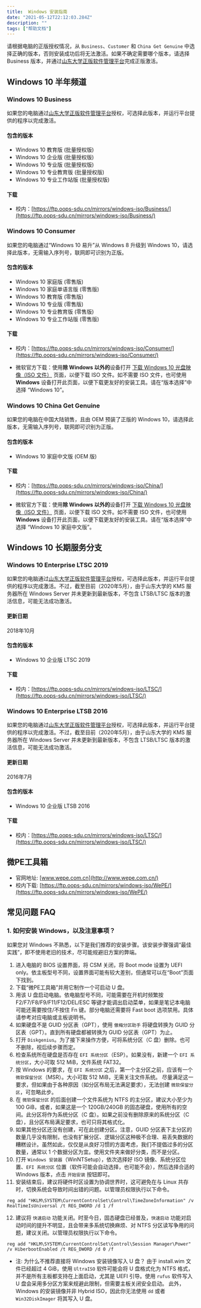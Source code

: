 ```yaml
---
title:  Windows 安装指南
date: "2021-05-12T22:12:03.284Z"
description: ""
tags: ["帮助文档"]
---
```

请根据电脑的正版授权情况，从 `Business`、`Customer` 和 `China Get Genuine` 中选择正确的版本，否则安装成功后将无法激活。如果不确定需要哪个版本，请选择 Business 版本，并通过[山东大学正版软件管理平台](http://softms.sdu.edu.cn)完成正版激活。

## Windows 10 半年频道

### Windows 10 Business

如果您的电脑通过[山东大学正版软件管理平台](http://softms.sdu.edu.cn)授权，可选择此版本，并运行平台提供的程序以完成激活。

#### 包含的版本
- Windows 10 教育版 (批量授权版)
- Windows 10 企业版 (批量授权版)
- Windows 10 专业版 (批量授权版)
- Windows 10 专业教育版 (批量授权版)
- Windows 10 专业工作站版 (批量授权版)

#### 下载
- 校内：[https://ftp.oops-sdu.cn/mirrors/windows-iso/Business/](https://ftp.oops-sdu.cn/mirrors/windows-iso/Business/)


### Windows 10 Consumer

如果您的电脑通过“Windows 10 易升”从 Windows 8 升级到 Windows 10，请选择此版本，无需输入序列号，联网即可识别为正版。

#### 包含的版本
- Windows 10 家庭版 (零售版)
- Windows 10 家庭单语言版 (零售版)
- Windows 10 教育版 (零售版)
- Windows 10 专业版 (零售版)
- Windows 10 专业教育版 (零售版)
- Windows 10 专业工作站版 (零售版)

#### 下载
- 校内：[https://ftp.oops-sdu.cn/mirrors/windows-iso/Consumer/](https://ftp.oops-sdu.cn/mirrors/windows-iso/Consumer/)

- 微软官方下载：使用**除 Windows 以外的**设备打开 [下载 Windows 10 光盘映像（ISO 文件）](https://www.microsoft.com/zh-cn/software-download/windows10ISO/) 页面，以便下载 ISO 文件。如不需要 ISO 文件，也可使用 **Windows** 设备打开此页面，以便下载更友好的安装工具。请在“版本选择”中选择 “Windows 10”。

### Windows 10 China Get Genuine

如果您的电脑在中国大陆销售，且由 OEM 预装了正版的 Windows 10，请选择此版本，无需输入序列号，联网即可识别为正版。

#### 包含的版本
- Windows 10 家庭中文版 (OEM 版)

#### 下载
- 校内：[https://ftp.oops-sdu.cn/mirrors/windows-iso/China/](https://ftp.oops-sdu.cn/mirrors/windows-iso/China/)

- 微软官方下载：使用**除 Windows 以外的**设备打开 [下载 Windows 10 光盘映像（ISO 文件）](https://www.microsoft.com/zh-cn/software-download/windows10ISO/) 页面，以便下载 ISO 文件。如不需要 ISO 文件，也可使用 **Windows** 设备打开此页面，以便下载更友好的安装工具。请在“版本选择”中选择 “Windows 10 家庭中文版”。


## Windows 10 长期服务分支

### Windows 10 Enterprise LTSC 2019

如果您的电脑通过[山东大学正版软件管理平台](http://softms.sdu.edu.cn)授权，可选择此版本，并运行平台提供的程序以完成激活。不过，截至目前（2020年5月），由于山东大学的 KMS 服务器所在 Windows Server 并未更新到最新版本，不包含 LTSB/LTSC 版本的激活信息，可能无法成功激活。

#### 更新日期
2018年10月

#### 包含的版本
- Windows 10 企业版 LTSC 2019

#### 下载
- 校内：[https://ftp.oops-sdu.cn/mirrors/windows-iso/LTSC/](https://ftp.oops-sdu.cn/mirrors/windows-iso/LTSC/)

### Windows 10 Enterprise LTSB 2016

如果您的电脑通过[山东大学正版软件管理平台](http://softms.sdu.edu.cn)授权，可选择此版本，并运行平台提供的程序以完成激活。不过，截至目前（2020年5月），由于山东大学的 KMS 服务器所在 Windows Server 并未更新到最新版本，不包含 LTSB/LTSC 版本的激活信息，可能无法成功激活。

#### 更新日期
2016年7月

#### 包含的版本
- Windows 10 企业版 LTSB 2016

#### 下载
- 校内：[https://ftp.oops-sdu.cn/mirrors/windows-iso/LTSC/](https://ftp.oops-sdu.cn/mirrors/windows-iso/LTSC/)

## 微PE工具箱
- 官网地址: [www.wepe.com.cn](http://www.wepe.com.cn/)
- 校内下载: [https://ftp.oops-sdu.cn/mirrors/windows-iso/WePE/](https://ftp.oops-sdu.cn/mirrors/windows-iso/WePE/) 

## 常见问题 FAQ
### <a name="faq-how-to-install"></a>1. 如何安装 Windows，以及注意事项？
如果您对 Windows 不熟悉，以下是我们推荐的安装步骤。该安装步骤强调“最佳实践”，即不使用老旧的技术，尽可能规避旧方案的弊端。
1. 进入电脑的 BIOS 设置界面，将 CSM 关闭，将 Boot mode 设置为 UEFI only。依主板型号不同，设置界面可能有较大差别，但通常可以在“Boot”页面下找到。
2. 下载“微PE工具箱”并用它制作一个可启动 U 盘。
3. 用该 U 盘启动电脑。依电脑型号不同，可能需要在开机时频繁按 F2/F7/F8/F9/F11/F12/DEL/ESC 等键才能调出启动菜单，如果是笔记本电脑可能还需要按住/不按住 Fn 键。部分电脑还需要将 Fast boot 选项禁用。具体请参考对应电脑或主板说明书。
4. 如果硬盘不是 GUID 分区表（GPT），使用 `傲梅分区助手` 将硬盘转换为 GUID 分区表（GPT）。直到所有硬盘都被转换为 GUID 分区表（GPT）为止。
5. 打开 `Diskgenius`。为了接下来操作方便，可将系统分区（C 盘）删除。也可不删除，视后续步骤而定。
6. 检查系统所在硬盘是否存在 `EFI 系统分区`（ESP）。如果没有，新建一个 `EFI 系统分区`，大小可取 512 MiB，文件系统 FAT32。
7. 按 Windows 的要求，在 `EFI 系统分区` 之后，第一个主分区之前，应该有一个 `微软保留分区`（MSR）。大小可取 512 MiB，无需关注文件系统。
    尽量满足这一要求，但如果由于各种原因（如分区布局无法满足要求），无法创建 `微软保留分区`，可忽略此步。
8. 在 `微软保留分区` 的后面创建一个文件系统为 NTFS 的主分区，建议大小至少为 100 GiB，或者，如果这是一个 120GB/240GB 的固态硬盘，使用所有的空间。此分区将作为系统分区（C 盘）。如果之前没有删除原来的系统分区（C 盘），且分区布局满足要求，也可只将其格式化。
9. 如果其他分区还没有创建，可在此创建分区。注意，GUID 分区表下主分区的数量几乎没有限制，也没有扩展分区、逻辑分区这种极不合理、易丢失数据的糟糕设计。虽然如此，仅仅是从良好习惯的方面考虑，我们不提倡过多的分区数量，通常以 1 个数据分区为宜。使用文件夹来做好分类，而不是分区。
10. 打开 `Windows 安装器`（WinNTSetup），依次选择好 ISO 镜像、系统分区位置、`EFI 系统分区` 位置（软件可能会自动选择，也可能不会），然后选择合适的 Windows 版本，点击 `开始安装` 按钮即可。
11. 安装结束后，建议将硬件时区设置为协调世界时，这可避免在与 Linux 共存时，切换系统会导致时间出错的问题。以管理员权限执行以下命令。
```shell
reg add "HKLM\SYSTEM\CurrentControlSet\Control\TimeZoneInformation" /v RealTimeIsUniversal /t REG_DWORD /d 1 /f
```
12. 建议将 `快速启动` 功能关闭。时至今日，固态硬盘已经普及，`快速启动` 功能对启动时间的提升不明显，且会带来多系统切换麻烦、对 NTFS 分区读写争用的问题，建议关闭。以管理员权限执行以下命令。
```shell
reg add "HKLM\SYSTEM\CurrentControlSet\Control\Session Manager\Power" /v HiberbootEnabled /t REG_DWORD /d 0 /f
```

- 注: 为什么不推荐直接将 Windows 安装镜像写入 U 盘？
  由于 install.wim 文件已经超过 4 GiB，使用 `UltraISO` 软件可能会将 U 盘格式化为 NTFS 格式，并不是所有主板都支持在上面启动，尤其是 UEFI 引导。使用 `rufus` 软件写入 U 盘会采用多分区方案来规避此限制，但需要主板关闭安全启动。
  此外，Windows 的安装镜像并非 Hybrid ISO，因此你无法使用 `dd` 或者 `Win32DiskImager` 将其写入 U 盘。
